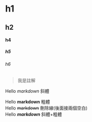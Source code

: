 # h1
## h2
#### h4
##### h5
###### h6

>我是註解

Hello *markdown* 斜體

Hello **markdown** 粗體  
Hello ~~markdown~~ 刪除線(後面接兩個空白)  
Hello ***markdown*** 斜體+粗體  